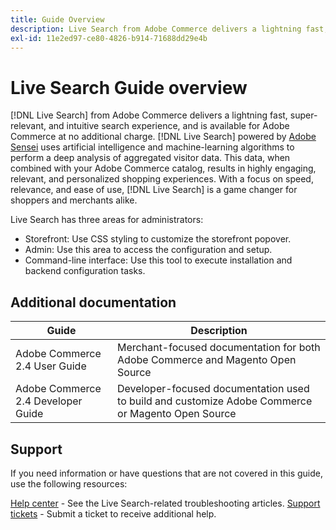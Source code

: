```yaml
---
title: Guide Overview
description: Live Search from Adobe Commerce delivers a lightning fast, super-relevant, and intuitive search experience.
exl-id: 11e2ed97-ce80-4826-b914-71688dd29e4b
---
```

# Live Search Guide overview

[!DNL Live Search] from Adobe Commerce delivers a lightning fast, super-relevant, and intuitive search experience, and is available for Adobe Commerce at no additional charge. [!DNL Live Search] powered by [Adobe Sensei](https://www.adobe.com/sensei.html) uses artificial intelligence and machine-learning algorithms to perform a deep analysis of aggregated visitor data. This data, when combined with your Adobe Commerce catalog, results in highly engaging, relevant, and personalized shopping experiences. With a focus on speed, relevance, and ease of use, [!DNL Live Search] is a game changer for shoppers and merchants alike.

Live Search has three areas for administrators:

* Storefront: Use CSS styling to customize the storefront popover.
* Admin: Use this area to access the configuration and setup.
* Command-line interface: Use this tool to execute installation and backend configuration tasks.

## Additional documentation

| Guide | Description|
|--- |--- |
| Adobe Commerce 2.4 User Guide | Merchant-focused documentation for both Adobe Commerce and Magento Open Source |
| Adobe Commerce 2.4 Developer Guide | Developer-focused documentation used to build and customize Adobe Commerce or Magento Open Source |

## Support

If you need information or have questions that are not covered in this guide, use the following resources:

[Help center](https://support.magento.com/hc/en-us) - See the Live Search-related troubleshooting articles.
[Support tickets](https://support.magento.com/hc/en-us/articles/360000913794#submit-ticket) - Submit a ticket to receive additional help.
